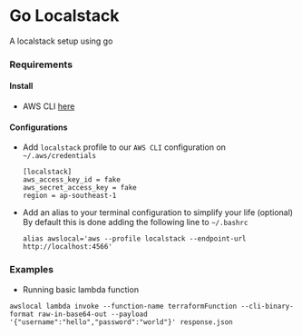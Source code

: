 # Go Localstack
A localstack setup using go

### Requirements



#### Install
 - AWS CLI [here](https://aws.amazon.com/cli/)

#### Configurations

  - Add `localstack` profile to our `AWS CLI` configuration on `~/.aws/credentials`

    ```
    [localstack]
    aws_access_key_id = fake
    aws_secret_access_key = fake
    region = ap-southeast-1
    ```

  - Add an alias to your terminal configuration to simplify your life (optional)  
    By default this is done adding the following line to `~/.bashrc`

      ```
      alias awslocal='aws --profile localstack --endpoint-url http://localhost:4566'
      ```

### Examples

 - Running basic lambda function  
 ```
 awslocal lambda invoke --function-name terraformFunction --cli-binary-format raw-in-base64-out --payload '{"username":"hello","password":"world"}' response.json
 ```
